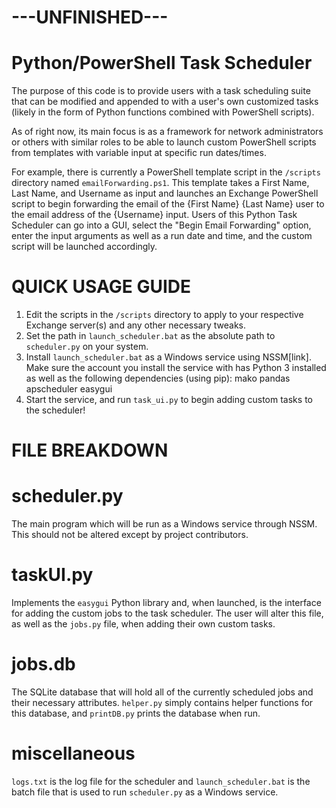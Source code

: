 # ---UNFINISHED---
# Python/PowerShell Task Scheduler

The purpose of this code is to provide users with a task scheduling suite that can be modified and appended to with a user's own customized tasks (likely in the form of Python functions combined with PowerShell scripts).

As of right now, its main focus is as a framework for network administrators or others with similar roles to be able to launch custom PowerShell scripts from templates with variable input at specific run dates/times.

For example, there is currently a PowerShell template script in the `/scripts` directory named `emailForwarding.ps1`. This template takes a First Name, Last Name, and Username as input and launches an Exchange PowerShell script to begin forwarding the email of the {First Name} {Last Name} user to the email address of the {Username} input. Users of this Python Task Scheduler can go into a GUI, select the "Begin Email Forwarding" option, enter the input arguments as well as a run date and time, and the custom script will be launched accordingly. 

# QUICK USAGE GUIDE

1. Edit the scripts in the `/scripts` directory to apply to your respective Exchange server(s) and any other necessary tweaks.
2. Set the path in `launch_scheduler.bat` as the absolute path to `scheduler.py` on your system.
3. Install `launch_scheduler.bat` as a Windows service using NSSM[link].
	Make sure the account you install the service with has Python 3 installed as well as the following dependencies (using pip):
		mako
		pandas
		apscheduler
		easygui
4. Start the service, and run `task_ui.py` to begin adding custom tasks to the scheduler!

# FILE BREAKDOWN

# scheduler.py

The main program which will be run as a Windows service through NSSM. This should not be altered except by project contributors.

# taskUI.py

Implements the `easygui` Python library and, when launched, is the interface for adding the custom jobs to the task scheduler. The user will alter this file, as well as the `jobs.py` file, when adding their own custom tasks.

# jobs.db

The SQLite database that will hold all of the currently scheduled jobs and their necessary attributes. `helper.py` simply contains helper functions for this database, and `printDB.py` prints the database when run.

# miscellaneous

`logs.txt` is the log file for the scheduler and `launch_scheduler.bat` is the batch file that is used to run `scheduler.py` as a Windows service.